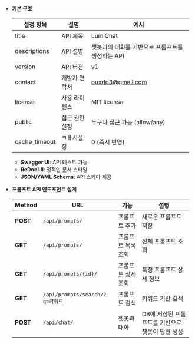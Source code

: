 - **기본 구조**
    
    
    | 설정 항목 | 설명 | 예시 |
    | --- | --- | --- |
    | title | API 제목 | LumiChat |
    | descriptions | API 설명 | 챗봇과의 대화를 기반으로 프롬프트를 생성하는 API |
    | version | API 버전 | v1 |
    | contact | 개발자 연락처 | ouxrlo3@gmail.com |
    | license | 사용 라이센스 | MIT license |
    | public | 접근 권한 설정 | 누구나 접근 가능 (allow/any) |
    | cache_timeout | ㅋㅐ시설정 | 0 (즉시 반영) |
    - **Swagger UI**: API 테스트 가능
    - **ReDoc UI**: 정적인 문서 스타일
    - **JSON/YAML Schema**: API 스키마 제공
    
- **프롬프트 API 엔드포인트 설계**
    
    
    | Method | URL | 기능 | 설명 |
    | --- | --- | --- | --- |
    | **POST** | `/api/prompts/` | 프롬프트 추가 | 새로운 프롬프트 저장 |
    | **GET** | `/api/prompts/` | 프롬프트 목록 조회 | 전체 프롬프트 조회 |
    | **GET** | `/api/prompts/{id}/` | 프롬프트 상세 조회 | 특정 프롬프트 상세 정보 |
    | **GET** | `/api/prompts/search/?q=키워드` | 프롬프트 검색 | 키워드 기반 검색 |
    | **POST** | `/api/chat/` | 챗봇과 대화 | DB에 저장된 프롬프트를 기반으로 챗봇이 답변 생성 |

